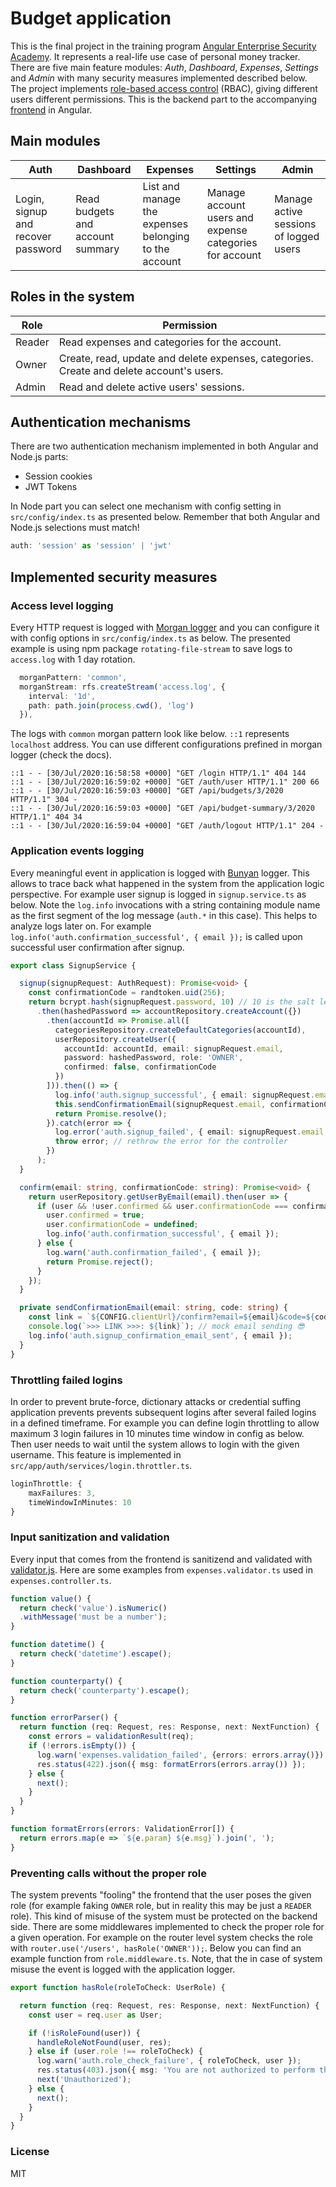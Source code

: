 # Budget application

This is the final project in the training program [Angular Enterprise Security Academy](https://angular-academy.com/security). It represents a real-life use case of personal money tracker. There are five main feature modules: *Auth*, *Dashboard*, *Expenses*, *Settings* and *Admin* with many security measures implemented described below. The project implements [role-based access control](https://en.wikipedia.org/wiki/Role-based_access_control) (RBAC), giving different users different permissions. This is the backend part to the accompanying [frontend](https://github.com/bartosz-io/budget-angular) in Angular.

## Main modules

| Auth | Dashboard | Expenses | Settings | Admin |
| ------ |  ------ | ------ | ----- | ----- |
| Login, signup and recover password | Read budgets and account summary | List and manage the expenses belonging to the account | Manage account users and expense categories for account | Manage active sessions of logged users |

## Roles in the system

| Role | Permission |
| ------ | ------ |
| Reader | Read expenses and categories for the account. |
| Owner | Create, read, update and delete expenses, categories. Create and delete account's users.  |
| Admin | Read and delete active users' sessions. |

## Authentication mechanisms

There are two authentication mechanism implemented in both Angular and Node.js parts:

- Session cookies
- JWT Tokens

In Node part you can select one mechanism with config setting in `src/config/index.ts` as presented below.
Remember that both Angular and Node.js selections must match!

```ts
auth: 'session' as 'session' | 'jwt'
```

## Implemented security measures

### Access level logging

Every HTTP request is logged with [Morgan logger](https://github.com/expressjs/morgan) and you can configure it with config options in `src/config/index.ts` as below. The presented example is using npm package `rotating-file-stream` to save logs to `access.log` with 1 day rotation.

```ts
  morganPattern: 'common',
  morganStream: rfs.createStream('access.log', {
    interval: '1d',
    path: path.join(process.cwd(), 'log')
  }),
```

The logs with `common` morgan pattern look like below. `::1` represents `localhost` address. You can use different configurations prefined in morgan logger (check the docs).

```log
::1 - - [30/Jul/2020:16:58:58 +0000] "GET /login HTTP/1.1" 404 144
::1 - - [30/Jul/2020:16:59:02 +0000] "GET /auth/user HTTP/1.1" 200 66
::1 - - [30/Jul/2020:16:59:03 +0000] "GET /api/budgets/3/2020 HTTP/1.1" 304 -
::1 - - [30/Jul/2020:16:59:03 +0000] "GET /api/budget-summary/3/2020 HTTP/1.1" 404 34
::1 - - [30/Jul/2020:16:59:04 +0000] "GET /auth/logout HTTP/1.1" 204 -
```

### Application events logging

Every meaningful event in application is logged with [Bunyan](https://github.com/trentm/node-bunyan) logger. This allows to trace back what happened in the system from the application logic perspective. For example user signup is logged in `signup.service.ts` as below. Note the `log.info` invocations with a string containing module name as the first segment of the log message (`auth.*` in this case). This helps to analyze logs later on. For example `log.info('auth.confirmation_successful', { email });` is called upon successful user confirmation after signup.

```ts
export class SignupService {

  signup(signupRequest: AuthRequest): Promise<void> {
    const confirmationCode = randtoken.uid(256);
    return bcrypt.hash(signupRequest.password, 10) // 10 is the salt length (implicit salt generation)
      .then(hashedPassword => accountRepository.createAccount({})
        .then(accountId => Promise.all([
          categoriesRepository.createDefaultCategories(accountId),
          userRepository.createUser({
            accountId: accountId, email: signupRequest.email,
            password: hashedPassword, role: 'OWNER',
            confirmed: false, confirmationCode
          })
        ])).then(() => {
          log.info('auth.signup_successful', { email: signupRequest.email });
          this.sendConfirmationEmail(signupRequest.email, confirmationCode);
          return Promise.resolve();
        }).catch(error => {
          log.error('auth.signup_failed', { email: signupRequest.email });
          throw error; // rethrow the error for the controller
        })
      );
  }

  confirm(email: string, confirmationCode: string): Promise<void> {
    return userRepository.getUserByEmail(email).then(user => {
      if (user && !user.confirmed && user.confirmationCode === confirmationCode) {
        user.confirmed = true;
        user.confirmationCode = undefined;
        log.info('auth.confirmation_successful', { email });
      } else {
        log.warn('auth.confirmation_failed', { email });
        return Promise.reject();
      }
    });
  }

  private sendConfirmationEmail(email: string, code: string) {
    const link = `${CONFIG.clientUrl}/confirm?email=${email}&code=${code}`;
    console.log(`>>> LINK >>>: ${link}`); // mock email sending 😎
    log.info('auth.signup_confirmation_email_sent', { email });
  }
}
```

### Throttling failed logins

In order to prevent brute-force, dictionary attacks or credential suffing application prevents prevents subsequent logins after several failed logins in a defined timeframe. For example you can define login throttling to allow maximum 3 login failures in 10 minutes time window in config as below. Then user needs to wait until the system allows to login with the given username. This feature is implemented in `src/app/auth/services/login.throttler.ts`.

```ts
loginThrottle: {
    maxFailures: 3,
    timeWindowInMinutes: 10
}
```

### Input sanitization and validation

Every input that comes from the frontend is sanitizend and validated with [validator.js](https://github.com/validatorjs/validator.js). Here are some examples from `expenses.validator.ts` used in    `expenses.controller.ts`.

```ts
function value() {
  return check('value').isNumeric()
  .withMessage('must be a number');
}

function datetime() {
  return check('datetime').escape();
}

function counterparty() {
  return check('counterparty').escape();
}

function errorParser() {
  return function (req: Request, res: Response, next: NextFunction) {
    const errors = validationResult(req);
    if (!errors.isEmpty()) {
      log.warn('expenses.validation_failed', {errors: errors.array()});
      res.status(422).json({ msg: formatErrors(errors.array()) });
    } else {
      next();
    }
  }
}

function formatErrors(errors: ValidationError[]) {
  return errors.map(e => `${e.param} ${e.msg}`).join(', ');
}
```

### Preventing calls without the proper role

The system prevents "fooling" the frontend that the user poses the given role (for example faking `OWNER` role, but in reality this may be just a `READER` role). This kind of misuse of the system must be protected on the backend side. There are some middlewares implemented to check the proper role for a given operation. For example on the router level system checks the role with `router.use('/users', hasRole('OWNER'));`. Below you can find an example function from `role.middleware.ts`. Note, that the in case of system misuse the event is logged with the application logger.

```ts
export function hasRole(roleToCheck: UserRole) {

  return function (req: Request, res: Response, next: NextFunction) {
    const user = req.user as User;

    if (!isRoleFound(user)) {
      handleRoleNotFound(user, res);
    } else if (user.role !== roleToCheck) {
      log.warn('auth.role_check_failure', { roleToCheck, user });
      res.status(403).json({ msg: 'You are not authorized to perform this operation' });
      next('Unauthorized');
    } else {
      next();
    }
  }
}

```

### License

MIT

